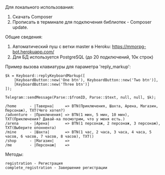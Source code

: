 Для локального использования:
1. Скачать Composer
2. Прописать в терминале для подключения библиотек - Composer update.

Общие сведения:
1. Автоматический пуш с ветки master в Heroku:
https://mmorpg-bot.herokuapp.com/
2. Для БД используется PostgreSQL (до 20 подключений, 10к строк)

Пример вызова клавиатуры для параметра 'reply_markup':

```
$k = Keyboard::replyKeyboardMarkup([
	[KeyboardButton::new('One btn'), KeyboardButton::new('Two btn')],
	[KeyboardButton::new('Three btn')]
]);
 
Telegram::sendMessage(Parse::$fromID, Parse::$text, null, null, $k);
```

```
/home      - |Таверна|     => BTN(Приключения, Шахта, Арена, Магазин, Персонаж), TXT(Чего хотел?)
/adventure - |Приключения| => BTN(1 мин, 5 мин, 10 мин), TXT(Приключения? Давай-ка посмотрим, что у меня есть.)
/arena     - |Арена|       => BTN(1 персонаж, 2 персонаж, 3 персонаж), TXT(Выберите опоннента)
/mine      - |Шахта|       => BTN(1 час, 2 часа, 3 часа, 4 часа, 5 часов, 6 часов, 7 часов, 8 часов), TXT()
/shop      - |Магазин|     => 
/me        - |Персонаж|    => 
```

Методы:
```
registration - Регистрация
complete_registration - Завершение регистрации
```
